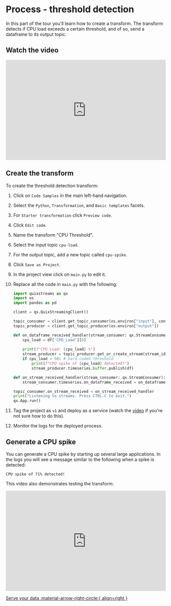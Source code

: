 # Process - threshold detection

In this part of the tour you'll learn how to create a transform. The transform detects if CPU load exceeds a certain threshold, and of so, send a dataframe to its output topic.

## Watch the video

<div style="position: relative; padding-bottom: 62.5%; height: 0;"><iframe src="https://www.loom.com/embed/14daea2ac1a044cd84cf47ce1fe37c03?sid=4e72a0f8-8276-408b-beaf-1515454d8c49" frameborder="0" webkitallowfullscreen mozallowfullscreen allowfullscreen style="position: absolute; top: 0; left: 0; width: 100%; height: 100%;"></iframe></div>

## Create the transform

To create the threshold detection transform:

1. Click on `Code Samples` in the main left-hand navigation. 
2. Select the `Python`, `Transformation`, and `Basic templates` facets.
3. For `Starter transformation` click `Preview code`.
4. Click `Edit code`.
5. Name the transform "CPU Threshold".
6. Select the input topic `cpu-load`.
7. For the output topic, add a new topic called `cpu-spike`.
8. Click `Save as Project`.
9. In the project view click on `main.py` to edit it.
10. Replace all the code in `main.py` with the following:

    ```python
    import quixstreams as qx
    import os
    import pandas as pd

    client = qx.QuixStreamingClient()

    topic_consumer = client.get_topic_consumer(os.environ["input"], consumer_group = "empty-transformation")
    topic_producer = client.get_topic_producer(os.environ["output"])

    def on_dataframe_received_handler(stream_consumer: qx.StreamConsumer, df: pd.DataFrame):
        cpu_load = df['CPU_Load'][0]
        
        print(f"CPU Load: {cpu_load} %")    
        stream_producer = topic_producer.get_or_create_stream(stream_id = stream_consumer.stream_id)
        if cpu_load > 50: # hard-coded threshold
            print(f"CPU spike of {cpu_load} detected!")
            stream_producer.timeseries.buffer.publish(df)

    def on_stream_received_handler(stream_consumer: qx.StreamConsumer):
        stream_consumer.timeseries.on_dataframe_received = on_dataframe_received_handler

    topic_consumer.on_stream_received = on_stream_received_handler
    print("Listening to streams. Press CTRL-C to exit.")
    qx.App.run()
    ```

11. Tag the project as `v1` and deploy as a service (watch the [video](#watch-the-video) if you're not sure how to do this).
12. Monitor the logs for the deployed process.

## Generate a CPU spike

You can generate a CPU spike by starting up several large applications. In the logs you will see a message similar to the following when a spike is detected:

```
CPU spike of 71% detected!
```

This video also demonstrates testing the transform:

<div style="position: relative; padding-bottom: 62.5%; height: 0;"><iframe src="https://www.loom.com/embed/8ae964ce14234fa7961c4e8db2ebb0fa?sid=32926920-d4b9-48b9-9f41-4151fa490ba9" frameborder="0" webkitallowfullscreen mozallowfullscreen allowfullscreen style="position: absolute; top: 0; left: 0; width: 100%; height: 100%;"></iframe></div>

[Serve your data :material-arrow-right-circle:{ align=right }](./serve-sms.md)

